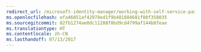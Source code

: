 ```yaml
---
redirect_url: /microsoft-identity-manager/working-with-self-service-password-reset
ms.openlocfilehash: efa46051af42978ed1f9b401884681f00f358035
ms.sourcegitcommit: 02fb1274ae0dc11288f8bd9cd4799af144b8feae
ms.translationtype: HT
ms.contentlocale: zh-CN
ms.lasthandoff: 07/13/2017
---
```

